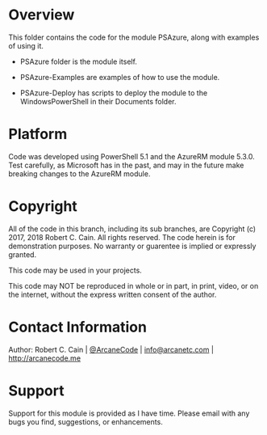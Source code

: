 # Overview
This folder contains the code for the module PSAzure, along with examples of using it. 

* PSAzure folder is the module itself. 

* PSAzure-Examples are examples of how to use the module. 

* PSAzure-Deploy has scripts to deploy the module to the WindowsPowerShell in their Documents folder. 

# Platform
Code was developed using PowerShell 5.1 and the AzureRM module 5.3.0. Test carefully, as Microsoft has in the past, and may in the future make breaking changes to the AzureRM module. 
 
# Copyright
All of the code in this branch, including its sub branches, are Copyright (c) 2017, 2018 Robert C. Cain. All rights reserved. 
The code herein is for demonstration purposes. No warranty or guarentee is implied or expressly granted. 
 
This code may be used in your projects. 

This code may NOT be reproduced in whole or in part, in print, video, or on the internet, without the express written consent of the author. 

# Contact Information
Author: Robert C. Cain | [@ArcaneCode](https://twitter.com/arcanecode) | info@arcanetc.com | http://arcanecode.me

# Support
Support for this module is provided as I have time. Please email with any bugs you find, suggestions, or enhancements. 


